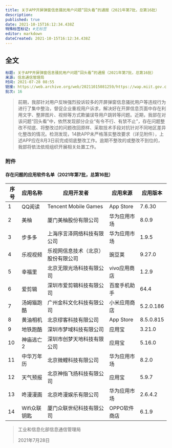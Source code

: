 ```yaml
---
title: 关于APP开屏弹窗信息骚扰用户问题“回头看”的通报（2021年第7批，总第16批）
description:
published: true
date: 2021-10-15T16:12:34.438Z
特殊标签标记: #无标签
editor: markdown
dateCreated: 2021-10-15T16:12:34.438Z
---
```


## 全文

```YAML
标题: 关于APP开屏弹窗信息骚扰用户问题“回头看”的通报（2021年第7批，总第16批）
来源: 信息通信管理局
时间: 2021-07-28 08:55
链接: https://web.archive.org/web/20211015081259/https://wap.miit.gov.cn/jgsj/xgj/APPqhyhqyzxzzxd/tzgg/art/2021/art_a9376e4b4c7e4ab7a1a5658b1a56146e.html
批次: 16
```

> 前期，我部针对用户反映强烈投诉较多的开屏弹窗信息骚扰用户等违规行为进行了集中整治，督促企业重视用户诉求，解决好在开屏信息页面中存在利用文字、整屏图片、视频等方式欺骗误导用户跳转等问题。近期，我部在对该问题“回头看”中，依然发现部分企业“有令不行、有禁不止”，存在问题整改不彻底、将整改过的问题改回原样、采取技术手段对抗针对不同地区差异化整改的情况。检测发现，14款APP未严格落实整改要求（详见附件），上述APP应在8月3日前完成彻底整改工作。逾期不整改的或整改不到位的，我部将依法依规组织开展相关处置工作。

### 附件

#### 存在问题的应用软件名单（2021年第7批，总第16批）

| 序号 | 应用名称     | 应用开发者                         | 应用来源     | 应用版本  |
| ---- | ------------ | ---------------------------------- | ------------ | --------- |
| 1    | QQ阅读       | Tencent Mobile Games               | App Store    | 7.6.30    |
| 2    | 美柚         | 厦门美柚股份有限公司               | 华为应用市场 | 8.0.9     |
| 3    | 步多多       | 上海序言泽网络科技有限公司         | 华为应用市场 | 1.9.5     |
| 4    | 乐视视频     | 乐视网信息技术（北京）股份有限公司 | 豌豆荚       | 9.27.0    |
| 5    | 幸福里       | 北京无限光场科技有限公司           | vivo应用商店 | 1.2.9     |
| 6    | 爱剪辑       | 深圳市爱剪辑科技有限公司           | 百度手机助手 | 64.4      |
| 7    | 汤姆猫跑酷   | 广州金科文化科技有限公司           | 小米应用商店 | 5.2.0.186 |
| 8    | 黄油相机     | 北京缪客科技有限公司               | App Store    | 8.5.0.815 |
| 9    | 地铁跑酷     | 深圳市梦域科技有限公司             | 应用宝       | 3.21.0    |
| 10   | 神庙逃亡2    | 深圳市创梦天地科技有限公司         | 应用宝       | 5.16.0    |
| 11   | 中华万年历   | 北京微鲤科技有限公司               | 华为应用市场 | 8.2.0     |
| 12   | 天气预报     | 北京神指飞扬科技有限公司           | 应用宝       | 5.9.7     |
| 13   | 咚漫漫画     | 北京咚漫娱乐有限公司               | 华为应用市场 | 2.6.4.2   |
| 14   | Wifi众联钥匙 | 厦门众联世纪科技有限公司           | OPPO软件商店 | 6.1.9     |

> 工业和信息化部信息通信管理局
>
> 2021年7月28日
